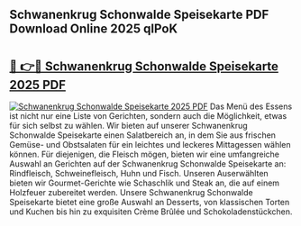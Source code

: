 ## Schwanenkrug Schonwalde Speisekarte PDF Download Online 2025 qIPoK

# <h2><a href="http://gcd3eet.nevu.top/?p=Schwanenkrug+Schonwalde+Speisekarte">🔗 👉🔴 Schwanenkrug Schonwalde Speisekarte 2025 PDF</a></h2>

[![Schwanenkrug Schonwalde Speisekarte 2025 PDF](https://i.imgur.com/dBaPXMq.png)](http://gcd3eet.nevu.top/?p=Schwanenkrug+Schonwalde+Speisekarte)
Das Menü des Essens ist nicht nur eine Liste von Gerichten, sondern auch die Möglichkeit, etwas für sich selbst zu wählen. Wir bieten auf unserer Schwanenkrug Schonwalde Speisekarte einen Salatbereich an, in dem Sie aus frischen Gemüse- und Obstsalaten für ein leichtes und leckeres Mittagessen wählen können. Für diejenigen, die Fleisch mögen, bieten wir eine umfangreiche Auswahl an Gerichten auf der Schwanenkrug Schonwalde Speisekarte an: Rindfleisch, Schweinefleisch, Huhn und Fisch. Unseren Auserwählten bieten wir Gourmet-Gerichte wie Schaschlik und Steak an, die auf einem Holzfeuer zubereitet werden. Unsere Schwanenkrug Schonwalde Speisekarte bietet eine große Auswahl an Desserts, von klassischen Torten und Kuchen bis hin zu exquisiten Crème Brûlée und Schokoladenstückchen.
